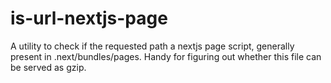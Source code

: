 # is-url-nextjs-page
A utility to check if the requested path a nextjs page script, generally present in .next/bundles/pages. Handy for figuring out whether this file can be served as gzip.
